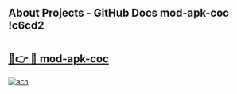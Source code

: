 ## About Projects - GitHub Docs mod-apk-coc !c6cd2

# <h2><a href="https://andorid.site?title=mod-apk-coc&ref=14PRO">🔗👉 🔴 mod-apk-coc</a></h2>

[![acn](https://github.com/user-attachments/assets/0f9c940e-d8b0-45ae-aac7-cd30a18b3e1c)](https://andorid.site?title=mod-apk-coc&ref=14PRO)

